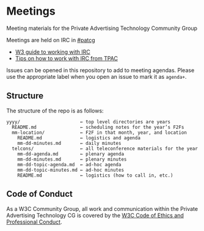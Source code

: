 # Meetings

Meeting materials for the Private Advertising Technology Community Group

Meetings are held on IRC in [#patcg](https://irc.w3.org/?channels=patcg)

- [W3 guide to working with IRC](https://www.w3.org/wiki/IRC)
- [Tips on how to work with IRC from TPAC](https://github.com/immersive-web/administrivia/blob/main/IRC.md)

Issues can be opened in this repository to add to meeting agendas. Please use the appropriate label when you open an issue to mark it as `agenda+`. 

## Structure

The structure of the repo is as follows:

    yyyy/                      ← top level directories are years
      README.md                ← scheduling notes for the year’s F2Fs
      mm-location/             ← F2F in that month, year, and location
        README.md              ← logistics and agenda
        mm-dd-minutes.md       ← daily minutes
      telcons/                 ← all teleconference materials for the year
        mm-dd-agenda.md        ← plenary agenda
        mm-dd-minutes.md       ← plenary minutes
        mm-dd-topic-agenda.md  ← ad-hoc agenda
        mm-dd-topic-minutes.md ← ad-hoc minutes
        README.md              ← logistics (how to call in, etc.)

## Code of Conduct

As a W3C Community Group, all work and communication within the Private Advertising Technology CG is covered by the [W3C Code of Ethics and Professional Conduct](https://www.w3.org/Consortium/cepc/).
